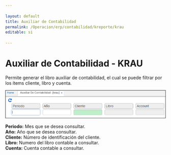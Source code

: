 ```yaml
---

layout: default
title: Auxiliar de Contabilidad
permalink: /Operacion/erp/contabilidad/kreporte/krau
editable: si

---
```


# Auxiliar de Contabilidad - KRAU

Permite generar el libro auxiliar de contabilidad, el cual se puede filtrar por los ítems cliente, libro y cuenta.  


![](KRAU.png)


**Periodo:** Mes que se desea consultar.  
**Año:** Año que se desea consultar.  
**Cliente:** Número de identificación del cliente.  
**Libro:** Numero del libro contable a consultar.  
**Cuenta:** Cuenta contable a consultar.  







